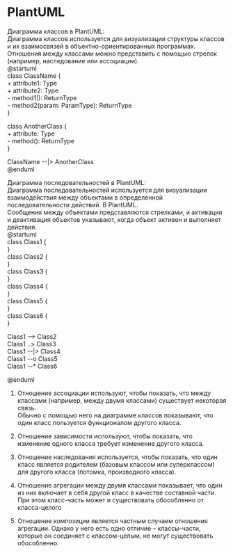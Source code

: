 # PlantUML  
Диаграмма классов в PlantUML:  
Диаграмма классов используется для визуализации структуры классов и их взаимосвязей в объектно-ориентированных программах.  
Отношения между классами можно представить с помощью стрелок (например, наследование или ассоциации).  
@startuml  
class ClassName {  
    + attribute1: Type  
    + attribute2: Type  
    - method1(): ReturnType  
    - method2(param: ParamType): ReturnType  
}  
  
class AnotherClass {  
    + attribute: Type  
    - method(): ReturnType  
}  
  
ClassName --|> AnotherClass  
@enduml  
  
Диаграмма последовательностей в PlantUML:  
Диаграмма последовательностей используется для визуализации взаимодействия между объектами в определенной последовательности действий. В PlantUML.  
Сообщения между объектами представляются стрелками, и активация и деактивация объектов указывают, когда объект активен и выполняет действия.  
@startuml  
class Class1 {  
}  
class Class2 {  
}  
class Class3 {  
}  
class Class4 {  
}  
class Class5 {  
}  
class Class6 {  
}
  
Class1 --> Class2  
Class1 ..> Class3  
Class1 --|> Class4  
Class1 --o Class5  
Class1 --* Class6  
  

@enduml  
1. Отношение ассоциации используют, чтобы показать, что между классами (например, между двумя классами) существует некоторая связь.  
Обычно с помощью него на диаграмме классов показывают, что один класс пользуется функционалом другого класса.  
  
2. Отношение зависимости используют, чтобы показать, что изменение одного класса требует изменение другого класса.  
  
3. Отношение наследования используется, чтобы показать, что один класс является родителем (базовым классом или суперклассом) для другого класса (потомка, производного класса).  

4) Отношение агрегации между двумя классами показывает, что один из них включает в себя другой класс в качестве составной части.
При этом класс-часть может и существовать обособленно от класса-целого

5) Отношение композиции является частным случаем отношения агрегации.
Однако у него есть одно отличие – классы-части, которые он соединяет с классом-целым, не могут существовать обособленно.
